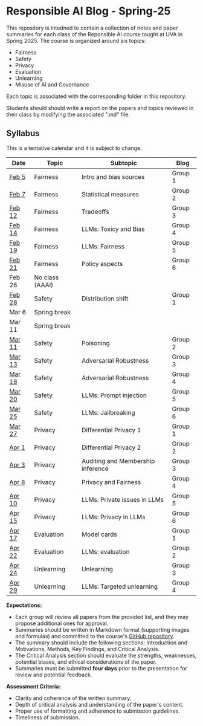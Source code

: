 # Responsible AI Blog - Spring-25

This repository is intedned to contain a collection of notes and paper summaries for each class of the Reponsible AI course tought at UVA in Spring 2025. 
The course is organized around six topics:
- Fairness
- Safety
- Privacy 
- Evaluation
- Unlearning
- Misuse of AI and Governance

Each topic is associated with the corresponding folder in this repository. 

Students should should write a report on the papers and topics reviewed in their class by modifying the associated ".md" file. 

 
## Syllabus

This is a tentative calendar and it is subject to change.

| Date       | Topic                          | Subtopic                           | Blog         |
|------------|--------------------------------|------------------------------------|--------------|
| [Feb 5](fairness/feb-5.md) | Fairness   | Intro and bias sources             | Group 1      |
| [Feb 7](fairness/feb-7.md)  | Fairness  | Statistical measures               | Group 2      |
| [Feb 12](fairness/feb-12.md)  | Fairness|Tradeoffs                           | Group 3      |
| [Feb 14](fairness/feb-14.md) | Fairness | LLMs: Toxicy and Bias              | Group 4      |
| [Feb 19](fairness/feb-19.md) | Fairness | LLMs: Fairness                     | Group 5      |
| [Feb 21](fairness/feb-21.md) | Fairness | Policy aspects                     | Group 6      |
| Feb 26 | No class (AAAI)                |                                    |              |
| [Feb 28](safety/feb-28.md) | Safety     | Distribution shift                 | Group 1      |
| Mar 6  | Spring break                   |                                    |              |
| Mar 11 | Spring break                   |                                    |              |
| [Mar 11](safety/mar-11.md) | Safety     | Poisoning                          | Group 2      |
| [Mar 13](safety/mar-13.md) | Safety     | Adversarial Robustness             | Group 3      |
| [Mar 18](safety/mar-18.md) | Safety     | Adversarial Robustness             | Group 4      |
| [Mar 20](safety/mar-20.md) | Safety     | LLMs: Prompt injection             | Group 5      |
| [Mar 25](safety/mar-25.md) | Safety     | LLMs: Jailbreaking                 | Group 6      |
| [Mar 27](privacy/mar-27.md)| Privacy    | Differential Privacy 1             | Group 1      |
| [Apr 1](privacy/apr-1.md)  | Privacy    | Differential Privacy 2             | Group 2      |
| [Apr 3](privacy/apr-3.md)  | Privacy    | Auditing and Membership inference  | Group 3      |
| [Apr 8](privacy/apr-8.md)  | Privacy    | Privacy and Fairness               | Group 4      |
| [Apr 10](privacy/apr-10.md)| Privacy    | LLMs: Private issues in LLMs       | Group 5      |
| [Apr 15](privacy/apr-15.md)| Privacy    | LLMs: Privacy in LLMs              | Group 6      |
| [Apr 17](evaluation/apr-17.md) | Evaluation | Model cards                    | Group 1      |
| [Apr 22](evaluation/apr-22.md) | Evaluation | LLMs: evaluation               | Group 2      |
| [Apr 24](unlearning/apr-24.md) | Unlearning | Unlearning                     | Group 3      |
| [Apr 29](unlearning/apr-29.md) | Unlearning | LLMs: Targeted unlearning      | Group 4      |


**Expectations:**
- Each group will review all papers from the provided list, and they may propose additional ones for approval.
- Summaries should be written in Markdown format (supporting images and formulas) and committed to the course's [GitHub repository]().
- The summary should include the following sections: Introduction and Motivations, Methods, Key Findings, and Critical Analysis.
- The Critical Analysis section should evaluate the strengths, weaknesses, potential biases, and ethical considerations of the paper.
- Summaries must be submitted **four days** prior to the presentation for review and potential feedback.

**Assessment Criteria:**
- Clarity and coherence of the written summary.
- Depth of critical analysis and understanding of the paper's content.
- Proper use of formatting and adherence to submission guidelines.
- Timeliness of submission.

